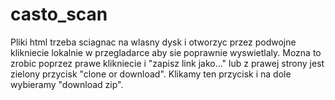 # casto_scan

Pliki html trzeba sciagnac na wlasny dysk i otworzyc przez podwojne klikniecie lokalnie w przegladarce aby sie poprawnie wyswietlaly.
Mozna to zrobic poprzez prawe klikniecie i "zapisz link jako..." lub z prawej strony jest zielony przycisk "clone or download".
Klikamy ten przycisk i na dole wybieramy "download zip".
